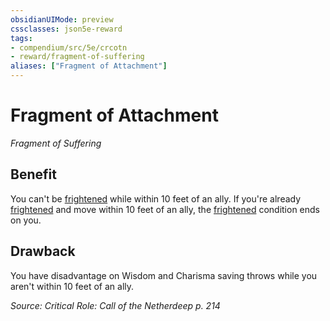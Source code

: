 ```yaml
---
obsidianUIMode: preview
cssclasses: json5e-reward
tags:
- compendium/src/5e/crcotn
- reward/fragment-of-suffering
aliases: ["Fragment of Attachment"]
---
```

# Fragment of Attachment
*Fragment of Suffering*  

## Benefit

You can't be [frightened](2-Mechanics/CLI/rules/conditions.md#frightened) while within 10 feet of an ally. If you're already [frightened](2-Mechanics/CLI/rules/conditions.md#frightened) and move within 10 feet of an ally, the [frightened](2-Mechanics/CLI/rules/conditions.md#frightened) condition ends on you.

## Drawback

You have disadvantage on Wisdom and Charisma saving throws while you aren't within 10 feet of an ally.

*Source: Critical Role: Call of the Netherdeep p. 214*